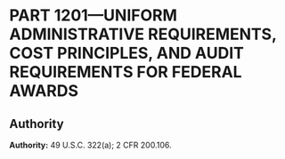 # PART 1201—UNIFORM ADMINISTRATIVE REQUIREMENTS, COST PRINCIPLES, AND AUDIT REQUIREMENTS FOR FEDERAL AWARDS


## Authority

**Authority:** 49 U.S.C. 322(a); 2 CFR 200.106.


